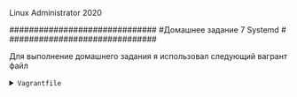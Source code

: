 Linux Administrator 2020

   ##############################
   #Домашнее задание 7  Systemd #
   ##############################




Для выполнение домашнего задания я использовал следующий вагрант файл

<details>
<summary><code>Vagrantfile</code></summary>

```
# -*- mode: ruby -*-
# vi: set ft=ruby :
home = ENV['HOME']
ENV["LC_ALL"] = "en_US.UTF-8"

Vagrant.configure(2) do |config|
 config.vm.define "vm-1" do |subconfig|
 subconfig.vm.box = "centos/7"
 subconfig.vm.hostname="systemd"
 subconfig.vm.network :private_network, ip: "192.168.50.11"
 subconfig.vm.provider "virtualbox" do |vb|
 vb.memory = "2024"
 vb.cpus = "1"
 end
 end
 config.vm.provision "ansible" do |ansible|
 ansible.compatibility_mode = "2.0"
 ansible.playbook = "playbook.yml"
end

     end


</details>

<details>
<summary><code>Написать service, который будет раз в 30 секунд мониторить лог на предмет наличия ключевого слова (файл лога и ключевое слово должны задаваться в /etc/sysconfig);</code></summary>

Я решил взять лог файл  "/var/log/messages" первым делом определим контрольное слово в этом файле, я решил, что это будет слово <code>"OTUS"</code>

С помощью утилиты logger занесем данное слово в лог файл "messages"

```
[root@systemd log]# logger OTUS

```
  
После чего смотрим сам файл на наличие этого слова:

```

[root@systemd log]# cat messages | egrep OTUS
May 28 08:48:26 systemd vagrant: OTUS
[root@systemd log]# 

```




  
Создадим файл  /etc/sysconfig, в нем определим переменные ключевого слова и назовем его   .service, туда же кладем наш лог файл message


с помощью утилиты logger заносим в него наши контрольные слова которые определены в /etc/sysconfig/ ***.service
 
Создаем свой юнит в /etc/systemd/system там же создаем и .timer который мониторит лог раз в 30 секунд

